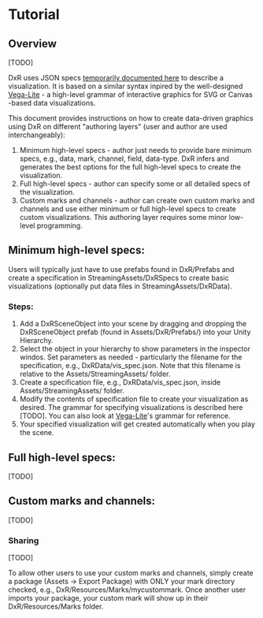 # Tutorial

## Overview

[TODO]

DxR uses JSON specs [temporarily documented here](https://docs.google.com/spreadsheets/d/1MykCFZxE1f-NnCWADAPwEab72OFV3FdGYndidCshSpI/edit?usp=sharing) to describe a visualization. It is based on a similar syntax inpired by the well-designed [Vega-Lite](https://vega.github.io/vega-lite/) - a high-level grammar of interactive graphics for SVG or Canvas -based data visualizations.

This document provides instructions on how to create data-driven graphics using DxR on different "authoring layers" (user and author are used interchangeably):

1. Minimum high-level specs - author just needs to provide bare minimum specs, e.g., data, mark, channel, field, data-type. DxR infers and generates the best options for the full high-level specs to create the visualization.
2. Full high-level specs - author can specify some or all detailed specs of the visualization.
3. Custom marks and channels - author can create own custom marks and channels and use either minimum or full high-level specs to create custom visualizations. This authoring layer requires some minor low-level programming.

## Minimum high-level specs: 

Users will typically just have to use prefabs found in DxR/Prefabs and create a specification in StreamingAssets/DxRSpecs to create basic visualizations (optionally put data files in StreamingAssets/DxRData).

### Steps:

1. Add a DxRSceneObject into your scene by dragging and dropping the DxRSceneObject prefab (found in Assets/DxR/Prefabs/) into your Unity Hierarchy.
2. Select the object in your hierarchy to show parameters in the inspector windos. Set parameters as needed - particularly the filename for the specification, e.g., DxRData/vis_spec.json. Note that this filename is relative to the Assets/StreamingAssets/ folder.
3. Create a specification file, e.g., DxRData/vis_spec.json, inside Assets/StreamingAssets/ folder.
4. Modify the contents of specification file to create your visualization as desired. The grammar for specifying visualizations is described here [TODO]. You can also look at [Vega-Lite](https://vega.github.io/vega-lite/)'s grammar for reference.
5. Your specified visualization will get created automatically when you play the scene.

## Full high-level specs:

[TODO]

## Custom marks and channels:

[TODO]

### Sharing 

[TODO]

To allow other users to use your custom marks and channels, simply create a package (Assets -> Export Package) with ONLY your mark directory checked, e.g., DxR/Resources/Marks/mycustommark. Once another user imports your package, your custom mark will show up in their DxR/Resources/Marks folder.
  
